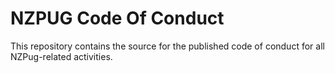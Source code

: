 # NZPUG Code Of Conduct

This repository contains the source for the published code of conduct for all NZPug-related activities.

